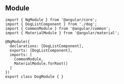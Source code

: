 ## Module

[//]: <> (I think we should explain declarations, imports, and exports prior to this)

```
import { NgModule } from '@angular/core';
import { DogListComponent } from './dog';
import { CommonModule } from '@angular/common';
import { MaterialModule } from '@angular/material';

@NgModule({
  declarations: [DogListComponent],
  exports: [DogListComponent],
  imports: [
    CommonModule,
    MaterialModule.forRoot()
  ]
})
export class DogModule { }
```
